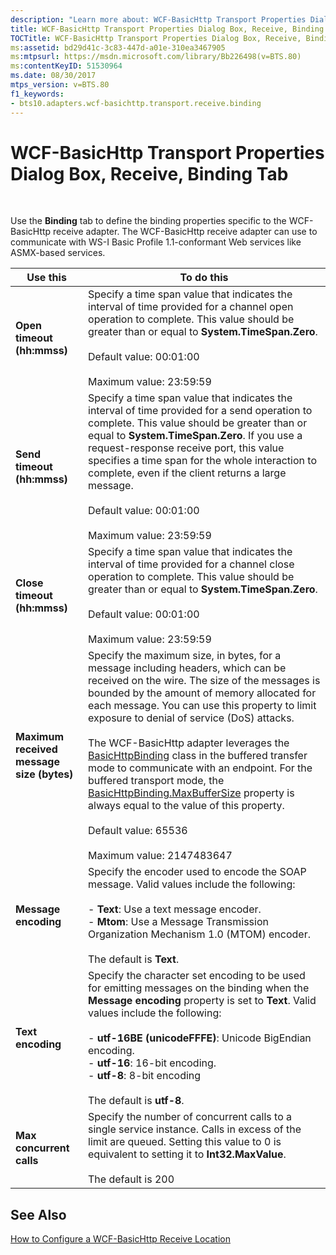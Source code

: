 ```yaml
---
description: "Learn more about: WCF-BasicHttp Transport Properties Dialog Box, Receive, Binding Tab"
title: WCF-BasicHttp Transport Properties Dialog Box, Receive, Binding Tab
TOCTitle: WCF-BasicHttp Transport Properties Dialog Box, Receive, Binding Tab
ms:assetid: bd29d41c-3c83-447d-a01e-310ea3467905
ms:mtpsurl: https://msdn.microsoft.com/library/Bb226498(v=BTS.80)
ms:contentKeyID: 51530964
ms.date: 08/30/2017
mtps_version: v=BTS.80
f1_keywords:
- bts10.adapters.wcf-basichttp.transport.receive.binding
---
```


# WCF-BasicHttp Transport Properties Dialog Box, Receive, Binding Tab

 

Use the **Binding** tab to define the binding properties specific to the WCF-BasicHttp receive adapter. The WCF-BasicHttp receive adapter can use to communicate with WS-I Basic Profile 1.1-conformant Web services like ASMX-based services.

<table>
<thead>
<tr class="header">
<th>Use this</th>
<th>To do this</th>
</tr>
</thead>
<tbody>
<tr class="odd">
<td><strong>Open timeout (hh:mmss)</strong></td>
<td>Specify a time span value that indicates the interval of time provided for a channel open operation to complete. This value should be greater than or equal to <strong>System.TimeSpan.Zero</strong>.<br />
<br />
Default value: 00:01:00<br />
<br />
Maximum value: 23:59:59</td>
</tr>
<tr class="even">
<td><strong>Send timeout (hh:mmss)</strong></td>
<td>Specify a time span value that indicates the interval of time provided for a send operation to complete. This value should be greater than or equal to <strong>System.TimeSpan.Zero</strong>. If you use a request-response receive port, this value specifies a time span for the whole interaction to complete, even if the client returns a large message.<br />
<br />
Default value: 00:01:00<br />
<br />
Maximum value: 23:59:59</td>
</tr>
<tr class="odd">
<td><strong>Close timeout (hh:mmss)</strong></td>
<td>Specify a time span value that indicates the interval of time provided for a channel close operation to complete. This value should be greater than or equal to <strong>System.TimeSpan.Zero</strong>.<br />
<br />
Default value: 00:01:00<br />
<br />
Maximum value: 23:59:59</td>
</tr>
<tr class="even">
<td><strong>Maximum received message size (bytes)</strong></td>
<td>Specify the maximum size, in bytes, for a message including headers, which can be received on the wire. The size of the messages is bounded by the amount of memory allocated for each message. You can use this property to limit exposure to denial of service (DoS) attacks.<br />
<br />
The WCF-BasicHttp adapter leverages the <a href="http://go.microsoft.com/fwlink/?linkid=81086">BasicHttpBinding</a> class in the buffered transfer mode to communicate with an endpoint. For the buffered transport mode, the <a href="http://go.microsoft.com/fwlink/?linkid=80659">BasicHttpBinding.MaxBufferSize</a> property is always equal to the value of this property.<br />
<br />
Default value: 65536<br />
<br />
Maximum value: 2147483647</td>
</tr>
<tr class="odd">
<td><strong>Message encoding</strong></td>
<td>Specify the encoder used to encode the SOAP message. Valid values include the following:<br />
<br />
- <strong>Text</strong>: Use a text message encoder.<br />
- <strong>Mtom</strong>: Use a Message Transmission Organization Mechanism 1.0 (MTOM) encoder.<br />
<br />
The default is <strong>Text</strong>.</td>
</tr>
<tr class="even">
<td><strong>Text encoding</strong></td>
<td>Specify the character set encoding to be used for emitting messages on the binding when the <strong>Message encoding</strong> property is set to <strong>Text</strong>. Valid values include the following:<br />
<br />
- <strong>utf-16BE (unicodeFFFE)</strong>: Unicode BigEndian encoding.<br />
- <strong>utf-16</strong>: 16-bit encoding.<br />
- <strong>utf-8</strong>: 8-bit encoding<br />
<br />
The default is <strong>utf-8</strong>.</td>
</tr>
<tr class="odd">
<td><strong>Max concurrent calls</strong></td>
<td>Specify the number of concurrent calls to a single service instance. Calls in excess of the limit are queued. Setting this value to 0 is equivalent to setting it to <strong>Int32.MaxValue</strong>.<br />
<br />
The default is 200</td>
</tr>
</tbody>
</table>


## See Also

[How to Configure a WCF-BasicHttp Receive Location](https://msdn.microsoft.com/library/bb246064\(v=bts.80\))

